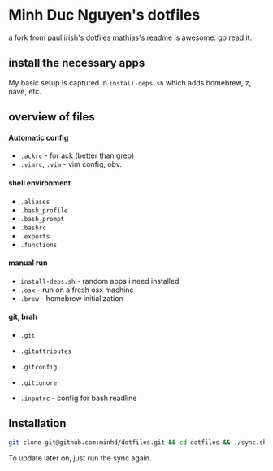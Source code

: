 # Minh Duc Nguyen's dotfiles

a fork from [paul irish's dotfiles](https://github.com/paulirish/dotfiles) 
[mathias's readme](https://github.com/mathiasbynens/dotfiles/) is awesome. go read it.

## install the necessary apps

My basic setup is captured in `install-deps.sh` which adds homebrew, z, nave, etc.

## overview of files

####  Automatic config
* `.ackrc` - for ack (better than grep)
* `.vimrc`, `.vim` - vim config, obv.

#### shell environment
* `.aliases`
* `.bash_profile`
* `.bash_prompt`
* `.bashrc`
* `.exports`
* `.functions`

#### manual run
* `install-deps.sh` - random apps i need installed
* `.osx` - run on a fresh osx machine
* `.brew` - homebrew initialization

#### git, brah
* `.git`
* `.gitattributes`
* `.gitconfig`
* `.gitignore`

* `.inputrc` - config for bash readline


## Installation

```bash
git clone git@github.com:minhd/dotfiles.git && cd dotfiles && ./sync.sh
```
To update later on, just run the sync again.
